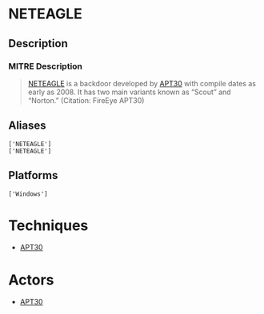 
# NETEAGLE

## Description

### MITRE Description

> [NETEAGLE](https://attack.mitre.org/software/S0034) is a backdoor developed by [APT30](https://attack.mitre.org/groups/G0013) with compile dates as early as 2008. It has two main variants known as “Scout” and “Norton.” (Citation: FireEye APT30)

## Aliases

```
['NETEAGLE']
['NETEAGLE']
```

## Platforms

```
['Windows']
```

# Techniques


* [APT30](../techniques/APT30.md)


# Actors


* [APT30](../actors/APT30.md)

